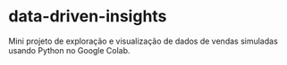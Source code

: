 # data-driven-insights
Mini projeto de exploração e visualização de dados de vendas simuladas usando Python no Google Colab.
